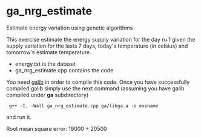 ga_nrg_estimate
===============

Estimate energy variation using genetic algorithms

This exercise estimate the energy supply variation for the day n+1 given the
supply variation for the lasts 7 days, today's temperature (in celsius) and
tomorrow's estimate temperature.

* energy.txt is the dataset
* ga_nrg_estimate.cpp contains the code

You need [galib](http://lancet.mit.edu/ga/) in order to compile this code. Once you have
successfully compiled galib simply use the next command (assuming you have galib
compiled under **ga** subdirectory)

	 g++ -I. -Wall ga_nrg_estimate.cpp ga/libga.a -o exename

and run it.

Root mean square error: 19000 ÷ 20500

